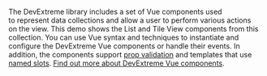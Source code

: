 The DevExtreme library includes a&nbsp;set of&nbsp;Vue components used to&nbsp;represent data collections and allow a&nbsp;user to&nbsp;perform various actions on&nbsp;the view. This demo shows the List and Tile View components from this collection. You can use Vue syntax and techniques to&nbsp;instantiate and configure the DevExtreme Vue components or&nbsp;handle their events. In addition, the&nbsp;components support [prop validation](https://vuejs.org/v2/guide/components-props.html#Prop-Validation) and templates that use [named slots](https://vuejs.org/v2/guide/components-slots.html#Named-Slots). [Find out more about DevExtreme Vue components](/Documentation/Guide/Vue_Components/DevExtreme_Vue_Components/).